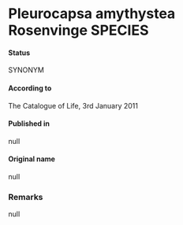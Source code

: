 Pleurocapsa amythystea Rosenvinge SPECIES
=======

#### Status
SYNONYM

#### According to
The Catalogue of Life, 3rd January 2011

#### Published in
null

#### Original name
null

### Remarks
null